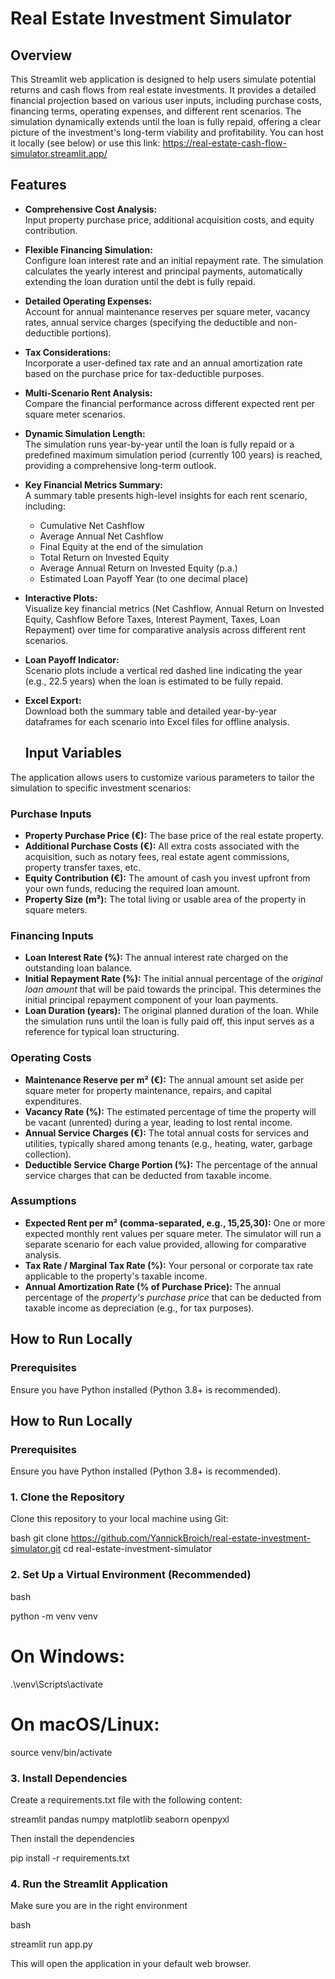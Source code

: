 # Real Estate Investment Simulator

## Overview
This Streamlit web application is designed to help users simulate potential returns and cash flows from real estate investments. It provides a detailed financial projection based on various user inputs, including purchase costs, financing terms, operating expenses, and different rent scenarios. The simulation dynamically extends until the loan is fully repaid, offering a clear picture of the investment's long-term viability and profitability. You can host it locally (see below) or use this link: https://real-estate-cash-flow-simulator.streamlit.app/

## Features

- **Comprehensive Cost Analysis:**  
  Input property purchase price, additional acquisition costs, and equity contribution.

- **Flexible Financing Simulation:**  
  Configure loan interest rate and an initial repayment rate. The simulation calculates the yearly interest and principal payments, automatically extending the loan duration until the debt is fully repaid.

- **Detailed Operating Expenses:**  
  Account for annual maintenance reserves per square meter, vacancy rates, annual service charges (specifying the deductible and non-deductible portions).

- **Tax Considerations:**  
  Incorporate a user-defined tax rate and an annual amortization rate based on the purchase price for tax-deductible purposes.

- **Multi-Scenario Rent Analysis:**  
  Compare the financial performance across different expected rent per square meter scenarios.

- **Dynamic Simulation Length:**  
  The simulation runs year-by-year until the loan is fully repaid or a predefined maximum simulation period (currently 100 years) is reached, providing a comprehensive long-term outlook.

- **Key Financial Metrics Summary:**  
  A summary table presents high-level insights for each rent scenario, including:
  - Cumulative Net Cashflow  
  - Average Annual Net Cashflow  
  - Final Equity at the end of the simulation  
  - Total Return on Invested Equity  
  - Average Annual Return on Invested Equity (p.a.)  
  - Estimated Loan Payoff Year (to one decimal place)

- **Interactive Plots:**  
  Visualize key financial metrics (Net Cashflow, Annual Return on Invested Equity, Cashflow Before Taxes, Interest Payment, Taxes, Loan Repayment) over time for comparative analysis across different rent scenarios.

- **Loan Payoff Indicator:**  
  Scenario plots include a vertical red dashed line indicating the year (e.g., 22.5 years) when the loan is estimated to be fully repaid.

- **Excel Export:**  
  Download both the summary table and detailed year-by-year dataframes for each scenario into Excel files for offline analysis.

  ## Input Variables

The application allows users to customize various parameters to tailor the simulation to specific investment scenarios:

### Purchase Inputs
-   **Property Purchase Price (€):** The base price of the real estate property.
-   **Additional Purchase Costs (€):** All extra costs associated with the acquisition, such as notary fees, real estate agent commissions, property transfer taxes, etc.
-   **Equity Contribution (€):** The amount of cash you invest upfront from your own funds, reducing the required loan amount.
-   **Property Size (m²):** The total living or usable area of the property in square meters.

### Financing Inputs
-   **Loan Interest Rate (%):** The annual interest rate charged on the outstanding loan balance.
-   **Initial Repayment Rate (%):** The initial annual percentage of the *original loan amount* that will be paid towards the principal. This determines the initial principal repayment component of your loan payments.
-   **Loan Duration (years):** The original planned duration of the loan. While the simulation runs until the loan is fully paid off, this input serves as a reference for typical loan structuring.

### Operating Costs
-   **Maintenance Reserve per m² (€):** The annual amount set aside per square meter for property maintenance, repairs, and capital expenditures.
-   **Vacancy Rate (%):** The estimated percentage of time the property will be vacant (unrented) during a year, leading to lost rental income.
-   **Annual Service Charges (€):** The total annual costs for services and utilities, typically shared among tenants (e.g., heating, water, garbage collection).
-   **Deductible Service Charge Portion (%):** The percentage of the annual service charges that can be deducted from taxable income.

### Assumptions
-   **Expected Rent per m² (comma-separated, e.g., 15,25,30):** One or more expected monthly rent values per square meter. The simulator will run a separate scenario for each value provided, allowing for comparative analysis.
-   **Tax Rate / Marginal Tax Rate (%):** Your personal or corporate tax rate applicable to the property's taxable income.
-   **Annual Amortization Rate (% of Purchase Price):** The annual percentage of the *property's purchase price* that can be deducted from taxable income as depreciation (e.g., for tax purposes).

## How to Run Locally

### Prerequisites
Ensure you have Python installed (Python 3.8+ is recommended).

## How to Run Locally

### Prerequisites
Ensure you have Python installed (Python 3.8+ is recommended).

### 1. Clone the Repository
Clone this repository to your local machine using Git:

bash
git clone https://github.com/YannickBroich/real-estate-investment-simulator.git
cd real-estate-investment-simulator

### 2. Set Up a Virtual Environment (Recommended)
bash

python -m venv venv
# On Windows:
.\venv\Scripts\activate
# On macOS/Linux:
source venv/bin/activate

### 3. Install Dependencies

Create a requirements.txt file with the following content:

streamlit
pandas
numpy
matplotlib
seaborn
openpyxl

Then install the dependencies

pip install -r requirements.txt

### 4. Run the Streamlit Application

Make sure you are in the right environment

bash

streamlit run app.py

This will open the application in your default web browser.





